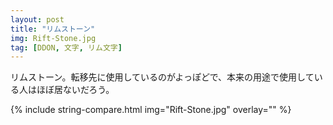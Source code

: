 ```yaml
---
layout: post
title: "リムストーン"
img: Rift-Stone.jpg
tag: [DDON, 文字, リム文字]
---
```


リムストーン。転移先に使用しているのがよっぽどで、本来の用途で使用している人はほぼ居ないだろう。



{% include string-compare.html img="Rift-Stone.jpg" overlay="" %}


